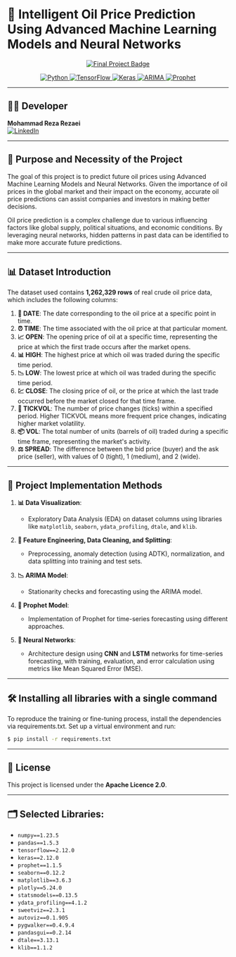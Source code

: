 # 🚀 Intelligent Oil Price Prediction Using Advanced Machine Learning Models and Neural Networks

<p align="center">
    <a href="https://github.com/M-RezaeiGH">
        <img src="https://github.com/user-attachments/assets/606f038d-0bc6-4937-8d74-faea00e0b886" alt="Final Project Badge">
    </a>
</p>

<p align="center">
    <a href="https://www.python.org">
        <img src="https://img.shields.io/badge/Python-3.10.7-blue.svg" alt="Python">
    </a>
    <a href="https://www.tensorflow.org">
        <img src="https://img.shields.io/badge/TensorFlow-2.12.0-orange.svg" alt="TensorFlow">
    </a>
    <a href="https://keras.io">
        <img src="https://img.shields.io/badge/Keras-2.12.0-red.svg" alt="Keras">
    </a>
    <a href="https://www.statsmodels.org/stable/generated/statsmodels.tsa.arima.model.ARIMA.html">
        <img src="https://img.shields.io/badge/ARIMA-Model-green.svg" alt="ARIMA">
    </a>
    <a href="https://facebook.github.io/prophet/">
        <img src="https://img.shields.io/badge/Prophet-Model-yellow.svg" alt="Prophet">
    </a>
</p>

----
## 👨‍💻 Developer

**Mohammad Reza Rezaei**  
[![LinkedIn](https://img.shields.io/badge/LinkedIn-Connect-blue.svg)](https://www.linkedin.com/in/m-rezaei/)

---

## 🌟 Purpose and Necessity of the Project

The goal of this project is to predict future oil prices using Advanced Machine Learning Models and Neural Networks. Given the importance of oil prices in the global market and their impact on the economy, accurate oil price predictions can assist companies and investors in making better decisions.

Oil price prediction is a complex challenge due to various influencing factors like global supply, political situations, and economic conditions. By leveraging neural networks, hidden patterns in past data can be identified to make more accurate future predictions.

---

## 📊 Dataset Introduction

The dataset used contains **1,262,329 rows** of real crude oil price data, which includes the following columns:

1. **📅 DATE**: The date corresponding to the oil price at a specific point in time.
2. **⏰ TIME**: The time associated with the oil price at that particular moment.
3. **📈 OPEN**: The opening price of oil at a specific time, representing the price at which the first trade occurs after the market opens.
4. **📊 HIGH**: The highest price at which oil was traded during the specific time period.
5. **📉 LOW**: The lowest price at which oil was traded during the specific time period.
6. **💹 CLOSE**: The closing price of oil, or the price at which the last trade occurred before the market closed for that time frame.
7. **🔄 TICKVOL**: The number of price changes (ticks) within a specified period. Higher TICKVOL means more frequent price changes, indicating higher market volatility.
8. **📦 VOL**: The total number of units (barrels of oil) traded during a specific time frame, representing the market's activity.
9. **⚖️ SPREAD**: The difference between the bid price (buyer) and the ask price (seller), with values of 0 (tight), 1 (medium), and 2 (wide).

---

## 🔧 Project Implementation Methods

1. **📊 Data Visualization**:  
   - Exploratory Data Analysis (EDA) on dataset columns using libraries like `matplotlib`, `seaborn`, `ydata_profiling`, `dtale`, and `klib`.

2. **🧹 Feature Engineering, Data Cleaning, and Splitting**:
   - Preprocessing, anomaly detection (using ADTK), normalization, and data splitting into training and test sets.

3. **📉 ARIMA Model**:
   - Stationarity checks and forecasting using the ARIMA model.

4. **🔮 Prophet Model**:
   - Implementation of Prophet for time-series forecasting using different approaches.

5. **🤖 Neural Networks**:
   - Architecture design using **CNN** and **LSTM** networks for time-series forecasting, with training, evaluation, and error calculation using metrics like Mean Squared Error (MSE).

---

## 🛠️ Installing all libraries with a single command
To reproduce the training or fine-tuning process, install the dependencies via requirements.txt. Set up a virtual environment and run:

```bash
$ pip install -r requirements.txt
```

---

## 📝 License

This project is licensed under the **Apache Licence 2.0**.

---

## 🗂️ Selected Libraries:

- `numpy==1.23.5`
- `pandas==1.5.3`
- `tensorflow==2.12.0`
- `keras==2.12.0`
- `prophet==1.1.5`
- `seaborn==0.12.2`
- `matplotlib==3.6.3`
- `plotly==5.24.0`
- `statsmodels==0.13.5`
- `ydata_profiling==4.1.2`
- `sweetviz==2.3.1`
- `autoviz==0.1.905`
- `pygwalker==0.4.9.4`
- `pandasgui==0.2.14`
- `dtale==3.13.1`
- `klib==1.1.2`
